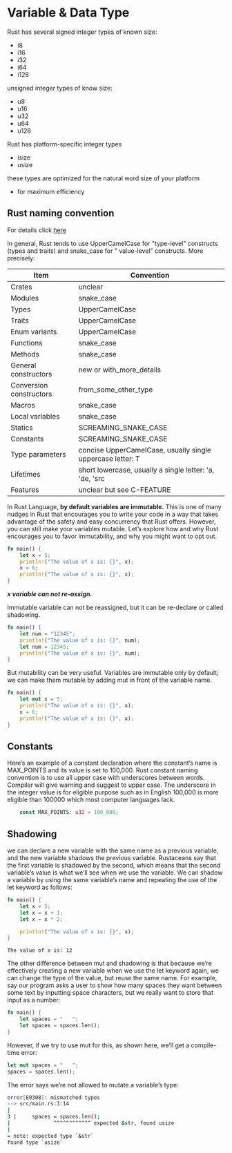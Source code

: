 # Variable & Data Type

Rust has several signed integer types of known size:

* i8
* i16
* i32
* i64
* i128

unsigned integer types of know size:

* u8
* u16
* u32
* u64
* u128

Rust has platform-specific integer types

* isize
* usize

these types are optimized for the natural word size of your platform

* for maximum efficiency

## Rust naming convention

For details click [here](https://rust-lang.github.io/api-guidelines/naming.html)

In general, Rust tends to use UpperCamelCase for "type-level" constructs (types and traits) and snake_case for "
value-level" constructs. More precisely:

| Item                    | Convention                                                 |
|-------------------------|------------------------------------------------------------|
| Crates                  | unclear                                                    |
| Modules                 | snake_case                                                 |
| Types                   | UpperCamelCase                                             |
| Traits                  | UpperCamelCase                                             |
| Enum variants           | UpperCamelCase                                             |
| Functions               | snake_case                                                 |
| Methods                 | snake_case                                                 |
| General constructors    | new or with_more_details                                   |
| Conversion constructors | from_some_other_type                                       |
| Macros                  | snake_case                                                 |
| Local variables         | snake_case                                                 |
| Statics                 | SCREAMING_SNAKE_CASE                                       |
| Constants               | SCREAMING_SNAKE_CASE                                       |
| Type parameters         | concise UpperCamelCase, usually single uppercase letter: T |
| Lifetimes               | short lowercase, usually a single letter: 'a, 'de, 'src    |
| Features                | unclear but see C-FEATURE                                  |

In Rust Language, **by default variables are immutable.** This is one of many nudges in Rust that encourages you to
write
your code in a way that takes advantage of the safety and easy concurrency that Rust offers. However, you can still make
your variables mutable. Let’s explore how and why Rust encourages you to favor immutability, and why you
might want to opt out.

```rust
fn main() {
    let x = 5;
    println!("The value of x is: {}", x);
    x = 6;
    println!("The value of x is: {}", x);
}
```

**_x variable can not re-assign._**

Immutable variable can not be reassigned, but it can be re-declare or called shadowing.

```rust
fn main() {
    let num = "12345";
    println!("The value of x is: {}", num);
    let num = 12345;
    println!("The value of x is: {}", num);
}
```

But mutability can be very useful. Variables are immutable only by default; we can make them mutable by adding mut in
front of the variable name.

```rust
fn main() {
    let mut x = 5;
    println!("The value of x is: {}", x);
    x = 6;
    println!("The value of x is: {}", x);
}
```

## Constants

Here’s an example of a constant declaration where the constant’s name is MAX_POINTS and its value is set to 100,000.
Rust constant naming convention is to use all upper case with underscores between words. Compiler will give warning and
suggest to upper case.
The underscore in the integer value is for eligible purpose such as in English 100,000 is more eligible than 100000
which most computer languages lack.

```rust
    const MAX_POINTS: u32 = 100_000;
```

## Shadowing

we can declare a new variable with the same name as a previous variable, and the new variable shadows the previous
variable. Rustaceans say that the first variable is shadowed by the second, which means that the second variable’s value
is what we’ll see when we use the variable. We can shadow a variable by using the same variable’s name and repeating the
use of the let keyword as follows:

```rust
fn main() {
    let x = 5;
    let x = x + 1;
    let x = x * 2;

    println!("The value of x is: {}", x);
}
```

```
The value of x is: 12
```

The other difference between mut and shadowing is that because we’re effectively creating a new variable when we use the
let keyword again, we can change the type of the value, but reuse the same name. For example, say our program asks a
user to show how many spaces they want between some text by inputting space characters, but we really want to store that
input as a number:

```rust
fn main() {
    let spaces = "   ";
    let spaces = spaces.len();
}
```

However, if we try to use mut for this, as shown here, we’ll get a compile-time error:

```rust
let mut spaces = "   ";
spaces = spaces.len();
```

The error says we’re not allowed to mutate a variable’s type:

```bash
error[E0308]: mismatched types
--> src/main.rs:3:14
|
3 |     spaces = spaces.len();
|              ^^^^^^^^^^^^ expected &str, found usize
|
= note: expected type `&str`
found type `usize`

```

